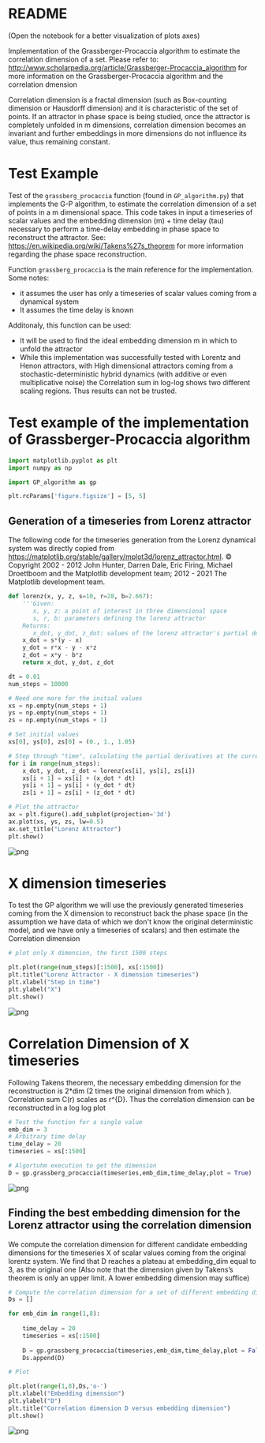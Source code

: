 # README

(Open the notebook for a better visualization of plots axes)

Implementation of the Grassberger-Procaccia algorithm to estimate the correlation dimension of a set. Please refer to: http://www.scholarpedia.org/article/Grassberger-Procaccia_algorithm for more information on the Grassberger-Procaccia algorithm and the correlation dmension

Correlation dimension is a fractal dimension (such as Box-counting dimension or Hausdorff dimension) and it is characteristic of the set of points. If an attractor in phase space is being studied, once the attractor is completely unfolded in m dimensions, correlation dimension becomes an invariant and further embeddings in more dimensions do not influence its value, thus remaining constant.

# Test Example

Test of the `grassberg_procaccia` function (found in `GP_algorithm.py`) that implements the G-P algorithm, to estimate the correlation dimension of a set of points in a m dimensional space. This code takes in input a timeseries of scalar values and the embedding dimension (m) + time delay (tau) necessary to perform a time-delay embedding in phase space to reconstruct the attractor. See: https://en.wikipedia.org/wiki/Takens%27s_theorem for more information regarding the phase space reconstruction.

Function `grassberg_procaccia` is the main reference for the implementation. Some notes:

- it assumes the user has only a timeseries of scalar values coming from a dynamical system
- It assumes the time delay is known

Additonaly, this function can be used:

- It will be used to find the ideal embedding dimension m in which to unfold the attractor 
- While this implementation was successfully tested with Lorentz and Henon attractors, with High dimensional attractors coming from a stochastic-deterministic hybrid dynamics (with additive or even multiplicative noise) the Correlation sum in log-log shows two different scaling regions. Thus results can not be trusted.


# Test example of the implementation of Grassberger-Procaccia algorithm


```python
import matplotlib.pyplot as plt
import numpy as np

import GP_algorithm as gp

plt.rcParams['figure.figsize'] = [5, 5]
```

## Generation of a timeseries from Lorenz attractor

The following code for the timeseries generation from the Lorenz dynamical system was directly copied from https://matplotlib.org/stable/gallery/mplot3d/lorenz_attractor.html. © Copyright 2002 - 2012 John Hunter, Darren Dale, Eric Firing, Michael Droettboom and the Matplotlib development team; 2012 - 2021 The Matplotlib development team.


```python
def lorenz(x, y, z, s=10, r=28, b=2.667):
    '''Given:
       x, y, z: a point of interest in three dimensional space
       s, r, b: parameters defining the lorenz attractor
    Returns:
       x_dot, y_dot, z_dot: values of the lorenz attractor's partial derivatives at the point x, y, z'''
    x_dot = s*(y - x)
    y_dot = r*x - y - x*z
    z_dot = x*y - b*z
    return x_dot, y_dot, z_dot

dt = 0.01
num_steps = 10000

# Need one more for the initial values
xs = np.empty(num_steps + 1)
ys = np.empty(num_steps + 1)
zs = np.empty(num_steps + 1)

# Set initial values
xs[0], ys[0], zs[0] = (0., 1., 1.05)

# Step through "time", calculating the partial derivatives at the current point and using them to estimate the next point
for i in range(num_steps):
    x_dot, y_dot, z_dot = lorenz(xs[i], ys[i], zs[i])
    xs[i + 1] = xs[i] + (x_dot * dt)
    ys[i + 1] = ys[i] + (y_dot * dt)
    zs[i + 1] = zs[i] + (z_dot * dt)

# Plot the attractor
ax = plt.figure().add_subplot(projection='3d')
ax.plot(xs, ys, zs, lw=0.5)
ax.set_title("Lorenz Attractor")
plt.show()
```


    
![png](README_files/README_4_0.png)
    


# X dimension timeseries

To test the GP algorithm we will use the previously generated timeseries coming from the X dimension to reconstruct back the phase space (in the assumption we have data of which we don't know the original deterministic model, and we have only a timeseries of scalars) and then estimate the Correlation dimension


```python
# plot only X dimension, the first 1500 steps

plt.plot(range(num_steps)[:1500], xs[:1500])
plt.title("Lorenz Attractor - X dimension timeseries")
plt.xlabel("Step in time")
plt.ylabel("X")
plt.show()
```


    
![png](README_files/README_6_0.png)
    


# Correlation Dimension of X timeseries

Following Takens theorem, the necessary embedding dimension for the reconstruction is 2*dim (2 times the original dimension from which ).
Correlation sum C(r) scales as r^{D}. Thus the correlation dimension can be reconstructed in a log log plot


```python
# Test the function for a single value
emb_dim = 3
# Arbitrary time delay
time_delay = 20
timeseries = xs[:1500]

# Algortuhm execution to get the dimension
D = gp.grassberg_procaccia(timeseries,emb_dim,time_delay,plot = True)
```


    
![png](README_files/README_8_0.png)
    


## Finding the best embedding dimension for the Lorenz attractor using the correlation dimension

We compute the correlation dimension for different candidate embedding dimensions for the timeseries X of scalar values coming from the original lorentz system. We find that D reaches a plateau at embedding_dim equal to 3, as the original one (Also note that the dimension given by Takens’s theorem is only an upper limit. A lower embedding dimension may suffice)


```python
# Compute the correlation dimension for a set of different embedding dimensions of the timeseries
Ds = []

for emb_dim in range(1,8):
    
    time_delay = 20
    timeseries = xs[:1500]
    
    D = gp.grassberg_procaccia(timeseries,emb_dim,time_delay,plot = False)
    Ds.append(D)

```


```python
# Plot

plt.plot(range(1,8),Ds,'o-')
plt.xlabel("Embedding dimension")
plt.ylabel("D")
plt.title("Correlation dimension D versus embedding dimension")
plt.show()
```


    
![png](README_files/README_11_0.png)
    

